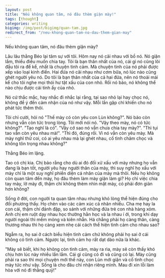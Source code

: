 ```yaml
---
layout: post
title: "Nếu không quan tâm, nó đâu thèm giận mày!"
tags: [thought]
categories: writing
bigimg: /img/post/bigimg/quan-tam.jpg
redirect_from: "/neu-khong-quan-tam-no-dau-them-gian-may"
---
```


Nếu không quan tâm, nó đâu thèm giận mày?

Lâu lâu thằng Béo lại tâm sự với tôi. Hôm nay nó cãi nhau với bồ nó. Nó giận lắm, thiếu điều muốn chia tay. Tôi là bạn thân nhất của nó, cái gì nó cũng lôi đầu tôi ra để kể, nhất là chuyện tình cảm. Mà chuyện tình của nó phải được xếp vào loại kinh điển. Hai đứa nó cãi nhau như cơm bữa, nó lúc nào cũng ghét người yêu nó. Do tôi là bạn thân nhất của cả hai đứa, nên nó thoải mái kể cho tôi nghe mọi thói hư tật xấu của con nhỏ. Rồi nó bảo, nó không thể nào chịu được cái tính ấy của nhỏ.

Nó cứ thắc mắc, hay nhắc đi nhắc lại rằng, tại sao nhỏ lại hay chọc nó, không để ý đến cảm nhận của nó như vậy. Mỗi lần gặp chỉ khiến cho nó phát tức thêm thôi.

Tôi chỉ cười, hỏi nó "Thế mày có còn yêu con Lùn không?". Nó bảo còn nhưng vẫn còn tức trong lòng. Tôi mới nói nó. "Vậy theo mày, nó có tức không?". "Tạo nghĩ là có". "Vậy cớ sao nó vẫn chưa chia tay mày?". "Thì tụi tao vẫn còn yêu nhau mà!". "Thì đó, đúng rồi. Vì nó vẫn còn yêu mày. Mà mày nghĩ thử coi, có ai yêu nhau mà lại ghét nhau, cố tình châm chọc và không tôn trọng nhau không?"

Thằng Béo im lặng.

Tao có chị kia. Chị bảo rằng cho dù ai đó đối xử xấu với mày nhưng họ vẫn đang là bạn tốt, người yêu hay người thân của mày, thì suy nghĩ họ xấu với mày chỉ là một suy nghĩ phiến diện cá nhân của mày mà thôi. Nếu họ không còn quan tâm đến mày, họ đâu thèm làm mày giận làm gì? Họ chỉ việc chia tay mày, lờ mày đi, thậm chí không thèm nhìn mặt mày, có phải đơn giản hơn không?

Sống ở đời, con người ta quan tâm nhau nhưng khó lòng thể hiện đúng cho đối phương thấy. Họ chèn vào các cảm xúc cá nhân nhiều. Cha mẹ hay la con cái, thậm chí đánh đập, so sánh với những đứa trẻ con nhà hàng xóm. Anh chị em ruột dạy nhau học thường hằn học và la nhau í ới, trong khi dạy người ngoài thì mềm mỏng và kiên nhẫn. Há chẳng phải họ càng thân, càng thương nhau thì họ càng xem nhẹ cái cách thể hiện tình cảm cho nhau sao?

Ngẫm ra, họ sai ở cách biểu hiện tình cảm chứ không phải họ sai ở cái không có tình cảm. Ngược lại, tình cảm họ rất dạt dào nữa là khác.

"Mày sẽ biết, khi họ không còn tình cảm, mày ra rìa, mày sẽ còn thấy khó chịu hơn lúc này nhiều lần lắm. Cái gì cũng có đi và cũng có lại. Mày cũng phải ra sao thì mọi chuyện mới thế này, con Lùn mới giận và cố tình chọc mày tức như vậy. Sống là cho đâu chỉ nhận riêng mình. Mau đi xin lỗi làm hòa với nó đi thằng quỷ!"